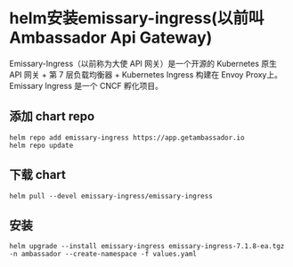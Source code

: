 # helm安装emissary-ingress(以前叫Ambassador Api Gateway)

Emissary-Ingress（以前称为大使 API 网关）是一个开源的 Kubernetes 原生 API 网关 + 第 7 层负载均衡器 + Kubernetes Ingress 构建在 Envoy Proxy上。 Emissary Ingress 是一个 CNCF 孵化项目。

## 添加 chart repo

```
helm repo add emissary-ingress https://app.getambassador.io
helm repo update
```

## 下载 chart

```
helm pull --devel emissary-ingress/emissary-ingress
```

## 安装

```
helm upgrade --install emissary-ingress emissary-ingress-7.1.8-ea.tgz -n ambassador --create-namespace -f values.yaml
```